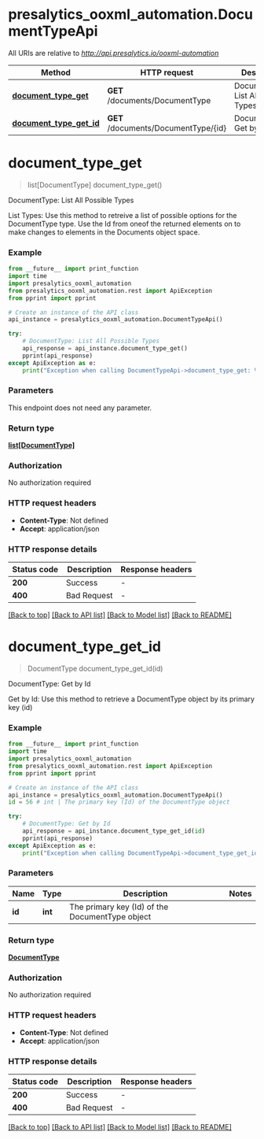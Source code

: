 # presalytics_ooxml_automation.DocumentTypeApi

All URIs are relative to *http://api.presalytics.io/ooxml-automation*

Method | HTTP request | Description
------------- | ------------- | -------------
[**document_type_get**](DocumentTypeApi.md#document_type_get) | **GET** /documents/DocumentType | DocumentType: List All Possible Types
[**document_type_get_id**](DocumentTypeApi.md#document_type_get_id) | **GET** /documents/DocumentType/{id} | DocumentType: Get by Id


# **document_type_get**
> list[DocumentType] document_type_get()

DocumentType: List All Possible Types

List Types: Use this method to retreive a list of possible options for the DocumentType type. Use the Id from oneof the returned elements on to make changes to elements in the Documents object space.

### Example

```python
from __future__ import print_function
import time
import presalytics_ooxml_automation
from presalytics_ooxml_automation.rest import ApiException
from pprint import pprint

# Create an instance of the API class
api_instance = presalytics_ooxml_automation.DocumentTypeApi()

try:
    # DocumentType: List All Possible Types
    api_response = api_instance.document_type_get()
    pprint(api_response)
except ApiException as e:
    print("Exception when calling DocumentTypeApi->document_type_get: %s\n" % e)
```

### Parameters
This endpoint does not need any parameter.

### Return type

[**list[DocumentType]**](DocumentType.md)

### Authorization

No authorization required

### HTTP request headers

 - **Content-Type**: Not defined
 - **Accept**: application/json

### HTTP response details
| Status code | Description | Response headers |
|-------------|-------------|------------------|
**200** | Success |  -  |
**400** | Bad Request |  -  |

[[Back to top]](#) [[Back to API list]](../README.md#documentation-for-api-endpoints) [[Back to Model list]](../README.md#documentation-for-models) [[Back to README]](../README.md)

# **document_type_get_id**
> DocumentType document_type_get_id(id)

DocumentType: Get by Id

Get by Id: Use this method to retrieve a DocumentType object by its primary key (id)

### Example

```python
from __future__ import print_function
import time
import presalytics_ooxml_automation
from presalytics_ooxml_automation.rest import ApiException
from pprint import pprint

# Create an instance of the API class
api_instance = presalytics_ooxml_automation.DocumentTypeApi()
id = 56 # int | The primary key (Id) of the DocumentType object

try:
    # DocumentType: Get by Id
    api_response = api_instance.document_type_get_id(id)
    pprint(api_response)
except ApiException as e:
    print("Exception when calling DocumentTypeApi->document_type_get_id: %s\n" % e)
```

### Parameters

Name | Type | Description  | Notes
------------- | ------------- | ------------- | -------------
 **id** | **int**| The primary key (Id) of the DocumentType object | 

### Return type

[**DocumentType**](DocumentType.md)

### Authorization

No authorization required

### HTTP request headers

 - **Content-Type**: Not defined
 - **Accept**: application/json

### HTTP response details
| Status code | Description | Response headers |
|-------------|-------------|------------------|
**200** | Success |  -  |
**400** | Bad Request |  -  |

[[Back to top]](#) [[Back to API list]](../README.md#documentation-for-api-endpoints) [[Back to Model list]](../README.md#documentation-for-models) [[Back to README]](../README.md)


